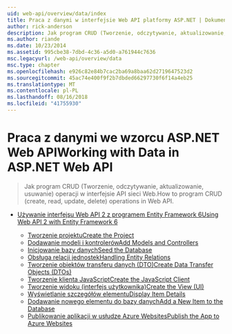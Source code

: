```yaml
---
uid: web-api/overview/data/index
title: Praca z danymi w interfejsie Web API platformy ASP.NET | Dokumentacja firmy Microsoft
author: rick-anderson
description: Jak program CRUD (Tworzenie, odczytywanie, aktualizowanie, usuwanie) operacji w interfejsie API sieci Web.
ms.author: riande
ms.date: 10/23/2014
ms.assetid: 995cbe38-7dbd-4c36-a5d0-a761944c7636
msc.legacyurl: /web-api/overview/data
msc.type: chapter
ms.openlocfilehash: e926c82e84b7cac2ba69a8baa62d2719647523d2
ms.sourcegitcommit: 45ac74e400f9f2b7dbded66297730f6f14a4eb25
ms.translationtype: MT
ms.contentlocale: pl-PL
ms.lasthandoff: 08/16/2018
ms.locfileid: "41755930"
---
```

<a name="working-with-data-in-aspnet-web-api"></a><span data-ttu-id="5bbda-103">Praca z danymi we wzorcu ASP.NET Web API</span><span class="sxs-lookup"><span data-stu-id="5bbda-103">Working with Data in ASP.NET Web API</span></span>
====================
> <span data-ttu-id="5bbda-104">Jak program CRUD (Tworzenie, odczytywanie, aktualizowanie, usuwanie) operacji w interfejsie API sieci Web.</span><span class="sxs-lookup"><span data-stu-id="5bbda-104">How to program CRUD (create, read, update, delete) operations in Web API.</span></span>


- [<span data-ttu-id="5bbda-105">Używanie interfejsu Web API 2 z programem Entity Framework 6</span><span class="sxs-lookup"><span data-stu-id="5bbda-105">Using Web API 2 with Entity Framework 6</span></span>](using-web-api-with-entity-framework/index.md)

    - [<span data-ttu-id="5bbda-106">Tworzenie projektu</span><span class="sxs-lookup"><span data-stu-id="5bbda-106">Create the Project</span></span>](using-web-api-with-entity-framework/part-1.md)
    - [<span data-ttu-id="5bbda-107">Dodawanie modeli i kontrolerów</span><span class="sxs-lookup"><span data-stu-id="5bbda-107">Add Models and Controllers</span></span>](using-web-api-with-entity-framework/part-2.md)
    - [<span data-ttu-id="5bbda-108">Inicjowanie bazy danych</span><span class="sxs-lookup"><span data-stu-id="5bbda-108">Seed the Database</span></span>](using-web-api-with-entity-framework/part-3.md)
    - [<span data-ttu-id="5bbda-109">Obsługa relacji jednostek</span><span class="sxs-lookup"><span data-stu-id="5bbda-109">Handling Entity Relations</span></span>](using-web-api-with-entity-framework/part-4.md)
    - [<span data-ttu-id="5bbda-110">Tworzenie obiektów transferu danych (DTO)</span><span class="sxs-lookup"><span data-stu-id="5bbda-110">Create Data Transfer Objects (DTOs)</span></span>](using-web-api-with-entity-framework/part-5.md)
    - [<span data-ttu-id="5bbda-111">Tworzenie klienta JavaScript</span><span class="sxs-lookup"><span data-stu-id="5bbda-111">Create the JavaScript Client</span></span>](using-web-api-with-entity-framework/part-6.md)
    - [<span data-ttu-id="5bbda-112">Tworzenie widoku (interfejs użytkownika)</span><span class="sxs-lookup"><span data-stu-id="5bbda-112">Create the View (UI)</span></span>](using-web-api-with-entity-framework/part-7.md)
    - [<span data-ttu-id="5bbda-113">Wyświetlanie szczegółów elementu</span><span class="sxs-lookup"><span data-stu-id="5bbda-113">Display Item Details</span></span>](using-web-api-with-entity-framework/part-8.md)
    - [<span data-ttu-id="5bbda-114">Dodawanie nowego elementu do bazy danych</span><span class="sxs-lookup"><span data-stu-id="5bbda-114">Add a New Item to the Database</span></span>](using-web-api-with-entity-framework/part-9.md)
    - [<span data-ttu-id="5bbda-115">Publikowanie aplikacji w usłudze Azure Websites</span><span class="sxs-lookup"><span data-stu-id="5bbda-115">Publish the App to Azure Websites</span></span>](using-web-api-with-entity-framework/part-10.md)
